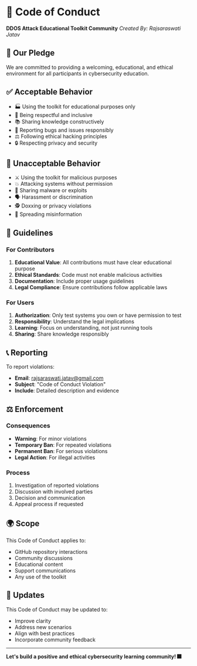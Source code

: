# 🤝 Code of Conduct

**DDOS Attack Educational Toolkit Community**
*Created By: Rajsaraswati Jatav*

## 🎯 Our Pledge

We are committed to providing a welcoming, educational, and ethical environment for all participants in cybersecurity education.

## ✅ Acceptable Behavior

- 🏭 Using the toolkit for educational purposes only
- 🤝 Being respectful and inclusive
- 📚 Sharing knowledge constructively
- 🐛 Reporting bugs and issues responsibly
- ⚖️ Following ethical hacking principles
- 🔒 Respecting privacy and security

## 🚫 Unacceptable Behavior

- ⚔️ Using the toolkit for malicious purposes
- 💥 Attacking systems without permission
- 👾 Sharing malware or exploits
- 🗣️ Harassment or discrimination
- 🕵️ Doxxing or privacy violations
- 📰 Spreading misinformation

## 📄 Guidelines

### For Contributors
1. **Educational Value**: All contributions must have clear educational purpose
2. **Ethical Standards**: Code must not enable malicious activities
3. **Documentation**: Include proper usage guidelines
4. **Legal Compliance**: Ensure contributions follow applicable laws

### For Users
1. **Authorization**: Only test systems you own or have permission to test
2. **Responsibility**: Understand the legal implications
3. **Learning**: Focus on understanding, not just running tools
4. **Sharing**: Share knowledge responsibly

## 📞 Reporting

To report violations:
- **Email**: rajsaraswati.jatav@gmail.com
- **Subject**: "Code of Conduct Violation"
- **Include**: Detailed description and evidence

## ⚖️ Enforcement

### Consequences
- **Warning**: For minor violations
- **Temporary Ban**: For repeated violations
- **Permanent Ban**: For serious violations
- **Legal Action**: For illegal activities

### Process
1. Investigation of reported violations
2. Discussion with involved parties
3. Decision and communication
4. Appeal process if requested

## 🌍 Scope

This Code of Conduct applies to:
- GitHub repository interactions
- Community discussions
- Educational content
- Support communications
- Any use of the toolkit

## 📅 Updates

This Code of Conduct may be updated to:
- Improve clarity
- Address new scenarios
- Align with best practices
- Incorporate community feedback

---

**Let's build a positive and ethical cybersecurity learning community! 🎆**
